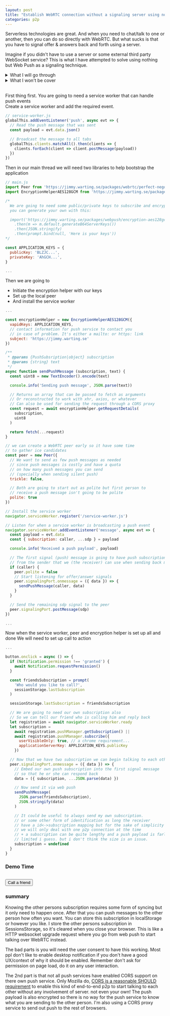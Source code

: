 ```yaml
---
layout: post
title: "Establish WebRTC connection without a signaling server using nothing but Web Push"
categories: p2p
---
```


Serverless technologies are great. And when you need to chat/talk to one or another, then you can do so directly with WebRTC. But what sucks is that you have to signal offer & answers back and forth using a server.

Imagine if you didn't have to use a server or some external third party WebSocket service? This is what I have attempted to solve using nothing but Web Push as a signaling technique.

<details>
  <summary>What I will go through</summary>
  <blockquote><ul>
    <li>How you can use Web Push as a kind of "phone number" that you can "call" too</li>
    <li>Setting up Service Worker to listen to push messages and broadcast them to all open tabs</li>
    <li>Generating a VAPID public/private key</li>
    <li>Using the keys to subscribe and encrypt payloads</li>
  </ul></blockquote>
</details>

<details>
  <summary>What I won't be cover</summary>
  <blockquote><ul>
    <li>How to best request for notification permission and dealing with rejection.</li>
    <li>How to get the other person's subscription</li>
    <li>Having an "answer" or "hang up" option to choose from.</li>
    <li>Showing any desktop notification and reacting to click event. (Yes, we are going to send silent push)</li>
    <li>Or how to forward the push payload to the correct tab that is setting up the WebRTC peer connection</li>
    <li>In this case it will be best that you only have one tab open on two browsers.</li>
  </ul>
  
  This will mostly just only focus on just establish a p2p connection with WebRTC
  </blockquote>
</details>

<br>

First thing first. You are going to need a service worker that can handle push events<br>
Create a service worker and add the required event.

```js
// service-worker.js
globalThis.addEventListener('push', async evt => {
  // Read the push message that was sent
  const payload = evt.data.json()

  // Broadcast the message to all tabs
  globalThis.clients.matchAll().then(clients => {
    clients.forEach(client => client.postMessage(payload))
  })
})
```

Then in our main thread we will need two libraries to help bootstrap the application
```js
// main.js
import Peer from 'https://jimmy.warting.se/packages/webrtc/perfect-negotiation.js'
import EncryptionHelperAES128GCM from 'https://jimmy.warting.se/packages/webpush/encryption-aes128gcm.js'

/*
  We are going to need some public/private keys to subscribe and encrypt messages
  you can generate your own with this:

  import('https://jimmy.warting.se/packages/webpush/encryption-aes128gcm.js')
    .then(m => m.default.generateB64ServerKeys())
    .then(JSON.stringify)
    .then(prompt.bind(null, 'Here is your keys'))
*/

const APPLICATION_KEYS = {
  publicKey: 'BLZJC...',
  privateKey: 'AhGCH...',
}

...
```
Then we are going to
- Initiate the encryption helper with our keys
- Set up the local peer
- And install the service worker

```js
...

const encryptionHelper = new EncryptionHelperAES128GCM({
  vapidKeys: APPLICATION_KEYS,
  // contact information for push service to contact you
  // in case of problem. It's either a mailto: or https: link
  subject: 'https://jimmy.warting.se'
})

/**
 * @params {PushSubsription|object} subscription
 * @params {string} text
 */
async function sendPushMessage (subscription, text) {
  const uint8 = new TextEncoder().encode(text)

  console.info('Sending push message', JSON.parse(text))

  // Returns an array that can be passed to fetch as arguments
  // Or reconstructed to work with xhr, axios, or whatever
  // Can also be used for sending the request through a CORS proxy
  const request = await encryptionHelper.getRequestDetails(
    subscription,
    uint8
  )

  return fetch(...request)
}

// we can create a WebRTC peer early so it have some time
// to gather ice candidates
const peer = new Peer({
  // We want to send as few push messages as needed
  // since push messages is costly and have a quota
  // on how many push messages you can send
  // (specially when sending silent push)
  trickle: false,

  // Both are going to start out as polite but first person to
  // receive a push message isn't going to be polite
  polite: true
})

// Install the service worker
navigator.serviceWorker.register('/service-worker.js')

// Listen for when a service worker is broadcasting a push event
navigator.serviceWorker.addEventListener('message', async evt => {
  const payload = evt.data
  const { subscription: caller, ...sdp } = payload

  console.info('Received a push payload', payload)

  // The first signal (push) message is going to have push subscription
  // from the sender that we (the receiver) can use when sending back messages
  if (caller) {
    peer.polite = false
    // Start listening for offer/answer signals
    peer.signalingPort.onmessage = ({ data }) => {
      sendPushMessage(caller, data)
    }
  }

  // Send the remaining sdp signal to the peer
  peer.signalingPort.postMessage(sdp)
})

...
```
Now when the service worker, peer and encryption helper is set up all and done
We will need to set up call to action
```js
...

button.onclick = async () => {
  if (Notification.permission !== 'granted') {
    await Notification.requestPermission()
  }

  const friendsSubscription = prompt(
    'Who would you like to call?',
    sessionStorage.lastSubscription
  )

  sessionStorage.lastSubscription = friendsSubscription

  // We are going to need our own subscription also
  // So we can tell our friend who is calling him and reply back
  let registration = await navigator.serviceWorker.ready
  let subscription =
    await registration.pushManager.getSubscription() ||
    await registration.pushManager.subscribe({
      userVisibleOnly: true, // a chrome requirement...
      applicationServerKey: APPLICATION_KEYS.publicKey
    })

  // Now that we have two subscription we can begin talking to each other
  peer.signalingPort.onmessage = ({ data }) => {
    // Embed our own push subscription into the first signal message
    // so that he or she can respond back
    data = ({ subscription, ...JSON.parse(data) })

    // Now send it via web push
    sendPushMessage(
      JSON.parse(friendsSubscription),
      JSON.stringify(data)
    )

    // It could be useful to always send my own subscription.
    // or some other form of identification as long the receiver
    // have a id<->subscription mapping but for the sake of simplicity
    // we will only deal with one p2p connection at the time
    // + a subscription can be quite lengthy and a push payload is farley
    // limited i guess. but i don't think the size is an issue.
    subscription = undefined
  }
}
```

### Demo Time

<pre id="yourSubscription"></pre>
<button hidden id="showMySubscription">Show my push subscription</button>
<button id="callButton">Call a friend</button>
<script type="module" src="/demos/webrtc-and-webpush/main.js"></script>

### summary

Knowing the other persons subscription requires some form of syncing but it only need to happen once. After that you can push messages to the other person how often you want. You can store this subscription in localStorage or however you like. I store the other persons subscription in SessionsStorage, so it's cleared when you close your browser. This is like a HTTP websocket upgrade request where you go from web push to start talking over WebRTC instead.

The bad parts is you will need the user consent to have this working. Most ppl don't like to enable desktop notification if you don't have a good UX/context of why it should be enabled. Remember don't ask for permission on page load, do it on any user interaction.

The 2nd part is that not all push services have enabled CORS support on there own push service. Only Mozilla do, [CORS is a reasonable SHOULD requirement](https://github.com/w3c/push-api/issues/303) to enable this kind of end-to-end p2p to start talking to each other without any involvement of server. not even your own! The push payload is also encrypted so there is no way for the push service to know what you are sending to the other person. I'm also using a CORS proxy service to send out push to the rest of browsers.
